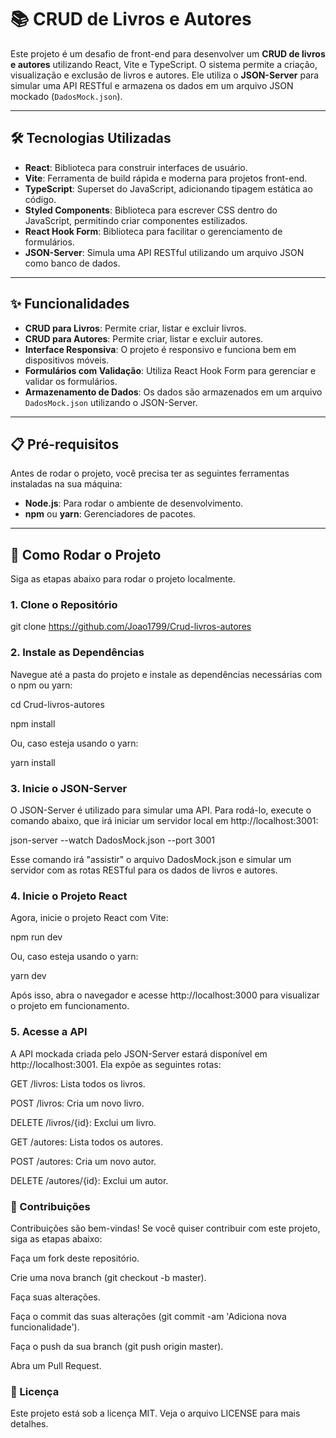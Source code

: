 # 📚 CRUD de Livros e Autores

Este projeto é um desafio de front-end para desenvolver um **CRUD de livros e autores** utilizando React, Vite e TypeScript. O sistema permite a criação, visualização e exclusão de livros e autores. Ele utiliza o **JSON-Server** para simular uma API RESTful e armazena os dados em um arquivo JSON mockado (`DadosMock.json`).

---

## 🛠️ Tecnologias Utilizadas

- **React**: Biblioteca para construir interfaces de usuário.
- **Vite**: Ferramenta de build rápida e moderna para projetos front-end.
- **TypeScript**: Superset do JavaScript, adicionando tipagem estática ao código.
- **Styled Components**: Biblioteca para escrever CSS dentro do JavaScript, permitindo criar componentes estilizados.
- **React Hook Form**: Biblioteca para facilitar o gerenciamento de formulários.
- **JSON-Server**: Simula uma API RESTful utilizando um arquivo JSON como banco de dados.

---

## ✨ Funcionalidades

- **CRUD para Livros**: Permite criar, listar e excluir livros.
- **CRUD para Autores**: Permite criar, listar e excluir autores.
- **Interface Responsiva**: O projeto é responsivo e funciona bem em dispositivos móveis.
- **Formulários com Validação**: Utiliza React Hook Form para gerenciar e validar os formulários.
- **Armazenamento de Dados**: Os dados são armazenados em um arquivo `DadosMock.json` utilizando o JSON-Server.

---

## 📋 Pré-requisitos

Antes de rodar o projeto, você precisa ter as seguintes ferramentas instaladas na sua máquina:

- **Node.js**: Para rodar o ambiente de desenvolvimento.
- **npm** ou **yarn**: Gerenciadores de pacotes.

---

## 🚀 Como Rodar o Projeto

Siga as etapas abaixo para rodar o projeto localmente.

### 1. Clone o Repositório

git clone https://github.com/Joao1799/Crud-livros-autores


### 2. Instale as Dependências
Navegue até a pasta do projeto e instale as dependências necessárias com o npm ou yarn:

cd Crud-livros-autores 

npm install

Ou, caso esteja usando o yarn:

yarn install
### 3. Inicie o JSON-Server
O JSON-Server é utilizado para simular uma API. Para rodá-lo, execute o comando abaixo, que irá iniciar um servidor local em http://localhost:3001:

json-server --watch DadosMock.json --port 3001

Esse comando irá "assistir" o arquivo DadosMock.json e simular um servidor com as rotas RESTful para os dados de livros e autores.

### 4. Inicie o Projeto React
Agora, inicie o projeto React com Vite:

npm run dev

Ou, caso esteja usando o yarn:

yarn dev

Após isso, abra o navegador e acesse http://localhost:3000 para visualizar o projeto em funcionamento.

### 5. Acesse a API
A API mockada criada pelo JSON-Server estará disponível em http://localhost:3001. Ela expõe as seguintes rotas:

GET /livros: Lista todos os livros.

POST /livros: Cria um novo livro.

DELETE /livros/{id}: Exclui um livro.

GET /autores: Lista todos os autores.

POST /autores: Cria um novo autor.

DELETE /autores/{id}: Exclui um autor.


### 🤝 Contribuições
Contribuições são bem-vindas! Se você quiser contribuir com este projeto, siga as etapas abaixo:

Faça um fork deste repositório.

Crie uma nova branch (git checkout -b master).

Faça suas alterações.

Faça o commit das suas alterações (git commit -am 'Adiciona nova funcionalidade').

Faça o push da sua branch (git push origin master).

Abra um Pull Request.

### 📜 Licença
Este projeto está sob a licença MIT. Veja o arquivo LICENSE para mais detalhes.